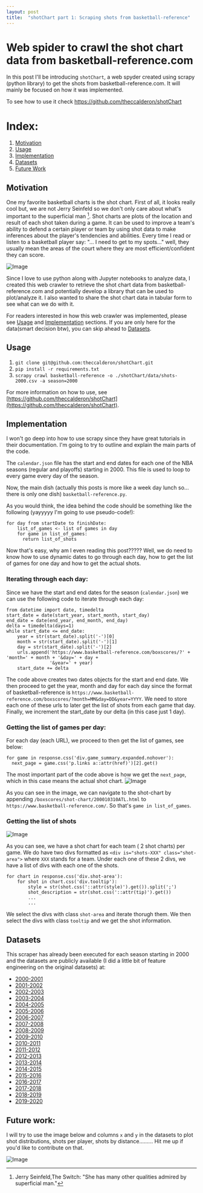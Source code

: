 ```yaml
---
layout: post
title:  "shotChart part 1: Scraping shots from basketball-reference"
---
```


# Web spider to crawl the shot chart data from basketball-reference.com

In this post I'll be introducing `shotChart`, a web spyder created using scrapy (python library) to get the shots from basketball-reference.com. It will mainly be focused on how it was implemented.

To see how to use it check https://github.com/theccalderon/shotChart

# Index:
1. [Motivation](#motivation)
2. [Usage](#usage)
3. [Implementation](#implementation)
4. [Datasets](#datasets)
5. [Future Work](#futurework)

## Motivation<a name="motivation"></a>

One my favorite basketball charts is the shot chart. First of all, it looks really cool but, we are not Jerry Seinfeld so we don't only care about what's important to the superficial man [^fn].
Shot charts are plots of the location and result of each shot taken during a game. It can be used to improve a team's ability to defend a certain player or team by using shot data to make inferences about the player's tendencies and abilities. Every time I read or listen to a basketball player say: "... I need to get to my spots..." well, they usually mean the areas of the court where they are most efficient/confident they can score. 

![Image](/assets/shai-shot-chart.png)


Since I love to use python along with Jupyter notebooks to analyze data, I created this web crawler to retrieve the shot chart data from basketball-reference.com and potentially develop a library that can be used to plot/analyze it. I also wanted to share the shot chart data in tabular form to see what can we do with it.

For readers interested in how this web crawler was implemented, please see [Usage](#usage) and [Implementation](#implementation) sections. If you are only here for the data(smart decision btw), you can skip ahead to [Datasets](#datasets).

## Usage<a name="usage"></a>

1. `git clone git@github.com:theccalderon/shotChart.git`
2. `pip install -r requirements.txt`
3. `scrapy crawl basketball-reference -o ./shotChart/data/shots-2000.csv -a season=2000`

For more information on how to use, see [https://github.com/theccalderon/shotChart](https://github.com/theccalderon/shotChart).

## Implementation<a name="implementation"></a>

I won't go deep into how to use scrapy since they have great tutorials in their documentation. I'm going to try to outline and explain the main parts of the code.

The `calendar.json` file has the start and end dates for each one of the NBA seasons (regular and playoffs) starting in 2000. This file is used to loop to every game every day of the season. 

Now, the main dish (actually this posts is more like a week day lunch so... there is only one dish) `basketball-reference.py`. 

As you would think, the idea behind the code should be something like the following (yayyyyy I'm going to use pseudo-code!):
```
for day from startDate to finishDate:
    list_of_games <- list of games in day
    for game in list_of_games:
      return list_of_shots
```
Now that's easy, why am I even reading this post????? Well, we do need to know how to use dynamic dates to go through each day, how to get the list of games for one day and how to get the actual shots. 

### Iterating through each day:

Since we have the start and end dates for the season (`calendar.json`) we can use the following code to iterate through each day:
```
from datetime import date, timedelta
start_date = date(start_year, start_month, start_day)
end_date = date(end_year, end_month, end_day)
delta = timedelta(days=1)
while start_date <= end_date:
    year = str(start_date).split('-')[0]
    month = str(start_date).split('-')[1]
    day = str(start_date).split('-')[2]
    urls.append('https://www.basketball-reference.com/boxscores/?' + 'month=' + month + '&day=' + day +
                '&year=' + year)
    start_date += delta

```

The code above creates two dates objects for the start and end date. We then proceed to get the year, month and day for each day since the format of basketball-reference is `https://www.basketball-reference.com/boxscores/?month=MM&day=DD&year=YYYY`. We need to store each one of these urls to later get the list of shots from each game that day. Finally, we increment the start_date by our delta (in this case just 1 day).

### Getting the list of games per day:

For each day (each URL), we proceed to then get the list of games, see below:
```
for game in response.css('div.game_summary.expanded.nohover'):
  next_page = game.css('p.links a::attr(href)')[2].get()
```
The most important part of the code above is how we get the `next_page`, which in this case means the actual shot chart. ![Image](/assets/shot-chart.png)

As you can see in the image, we can navigate to the shot-chart by appending `/boxscores/shot-chart/200010310ATL.html` to `https://www.basketball-reference.com/`. So that's `game in list_of_games`.

### Getting the list of shots
![Image](/assets/shot.png)

As you can see, we have a shot chart for each team ( 2 shot charts) per game. We do have two divs formatted as `<div is="shots-XXX" class="shot-area">` where `XXX` stands for a team. Under each one of these 2 divs, we have a list of divs with each one of the shots.

```
for chart in response.css('div.shot-area'):
    for shot in chart.css('div.tooltip'):
        style = str(shot.css('::attr(style)').get()).split(';')
        shot_description = str(shot.css('::attr(tip)').get())
        ...
        ...
```

We select the divs with class `shot-area` and iterate thorugh them. We then select the divs with class `tooltip` and we get the shot information.

## Datasets<a name="datasets"></a>

This scraper has already been executed for each season starting in 2000 and the datasets are publicly available (I did a little bit of feature engineering on the original datasets) at:
* [2000-2001](https://nba-shot-charts.s3.amazonaws.com/shots-2000.tgz)
* [2001-2002](https://nba-shot-charts.s3.amazonaws.com/shots-2001.tgz)
* [2002-2003](https://nba-shot-charts.s3.amazonaws.com/shots-2002.tgz)
* [2003-2004](https://nba-shot-charts.s3.amazonaws.com/shots-2003.tgz)
* [2004-2005](https://nba-shot-charts.s3.amazonaws.com/shots-2004.tgz)
* [2005-2006](https://nba-shot-charts.s3.amazonaws.com/shots-2005.tgz)
* [2006-2007](https://nba-shot-charts.s3.amazonaws.com/shots-2006.tgz)
* [2007-2008](https://nba-shot-charts.s3.amazonaws.com/shots-2007.tgz)
* [2008-2009](https://nba-shot-charts.s3.amazonaws.com/shots-2008.tgz)
* [2009-2010](https://nba-shot-charts.s3.amazonaws.com/shots-2009.tgz)
* [2010-2011](https://nba-shot-charts.s3.amazonaws.com/shots-2010.tgz)
* [2011-2012](https://nba-shot-charts.s3.amazonaws.com/shots-2011.tgz)
* [2012-2013](https://nba-shot-charts.s3.amazonaws.com/shots-2012.tgz)
* [2013-2014](https://nba-shot-charts.s3.amazonaws.com/shots-2013.tgz)
* [2014-2015](https://nba-shot-charts.s3.amazonaws.com/shots-2014.tgz)
* [2015-2016](https://nba-shot-charts.s3.amazonaws.com/shots-2015.tgz)
* [2016-2017](https://nba-shot-charts.s3.amazonaws.com/shots-2016.tgz)
* [2017-2018](https://nba-shot-charts.s3.amazonaws.com/shots-2017.tgz)
* [2018-2019](https://nba-shot-charts.s3.amazonaws.com/shots-2018.tgz)
* [2019-2020](https://nba-shot-charts.s3.amazonaws.com/shots-2019.tgz)

## Future work<a name="futurework"></a>:

I will try to use the image below and columns `x` and `y` in the datasets to plot shot distributions, shots per player, shots by distance......... Hit me up if you'd like to contribute on that.

![Image](http://d2p3bygnnzw9w3.cloudfront.net/req/1/images/bbr/nbahalfcourt.png)


[^fn]: Jerry Seinfeld,The Switch: "She has many other qualities admired by superficial man."